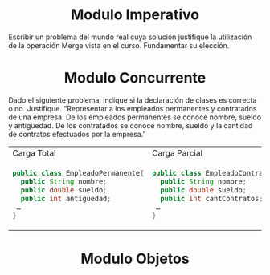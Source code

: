 <h1 align="center">Modulo Imperativo</h1>

Escribir un problema del mundo real cuya solución justifique la utilización de la operación Merge vista en el curso. Fundamentar su elección.

<h1 align="center">Modulo Concurrente</h1>

Dado el siguiente problema, indique si la declaración de clases es correcta o no. Justifique. “Representar a los empleados permanentes y contratados de una empresa. De los empleados permanentes se conoce nombre, sueldo y antigüedad. De los contratados se conoce nombre, sueldo y la cantidad de contratos efectuados por la empresa.”

<table>
<tr>
<td> Carga Total </td> <td> Carga Parcial </td>
</tr>
<tr>
<td>
 
```Java
public class EmpleadoPermanente{
  public String nombre;
  public double sueldo;
  public int antiguedad;
 …
}
```
</td>
<td>
 

```Java
public class EmpleadoContratado{
  public String nombre;
  public double sueldo;
  public int cantContratos;
 …
}
```
 
</td>
</tr>
 
</table>

<h1 align="center">Modulo Objetos</h1>
